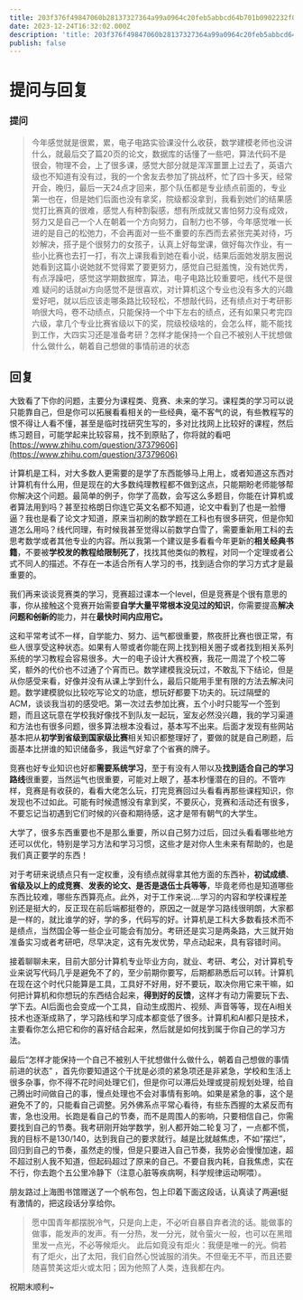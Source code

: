 ```yaml
---
title: 203f376f49847060b28137327364a99a0964c20feb5abbcd64b701b0902232f0
date: 2023-12-24T16:32:02.000Z
description: 'title: 203f376f49847060b28137327364a99a0964c20feb5abbcd64b701b0902232f0date: 2023-12-24 16:32:02publish: false提问与回复提问今年感觉就是很累，累，电子电路实验课没什么收获，数学建模老师...'
publish: false
---
```

# 提问与回复
### 提问
> 今年感觉就是很累，累，电子电路实验课没什么收获，数学建模老师也没讲什么，就最后交了篇20页的论文，数据库的话懂了一些吧，算法代码不是很会，物理不会，上了很多课，感觉大部分就是浑浑噩噩上过去了，英语六级也不知道有没有过，我的一个舍友去参加了挑战杯，忙了四十多天，经常开会，晚归，最后一天24点才回来，那个队伍都是专业绩点前面的，专业第一也在，但是她们后面也没有拿奖，院级都没拿到，我看到她们的结果感觉打比赛真的很难，感觉人有种割裂感，想有所成就又害怕努力没有成效，努力又是自己一个人在朝着一个方向努力，自制力也不够，今年感觉唯一长进的是自己的松弛力，不会再面对一些不重要的东西而去紧张完美对待，巧妙解决，搭子是个很努力的女孩子，认真上好每堂课，做好每次作业，有一些小比赛也去打一打，有次上课我看到她在看小说，结果后面她发朋友圈说她看到这篇小说她就不觉得累了要更努力，感觉自己挺羞愧，没有她优秀，有点浮躁吧，感觉这学期数据库，算法，电子电路比较重要吧，线代不是很难
> 疑问的话就ai方向感觉不是很喜欢，对计算机这个专业也没有多大的兴趣爱好吧，就以后应该走哪条路比较轻松，不想敲代码，还有绩点对于考研影响很大吗，卷不动绩点，只能保持一个中下左右的绩点，还有如果只考完四六级，拿几个专业比赛省级以下的奖，院级校级啥的，会怎么样，能不能找到工作，大四实习还是准备考研？怎样才能保持一个自己不被别人干扰想做什么做什么，朝着自己想做的事情前进的状态


## 回复

大致看了下你的问题，主要分为课程类、竞赛、未来的学习。课程类的学习可以说只能靠自己，但是你可以拓展看看相关的一些经典，毫不客气的说，有些教程写的恨不得让人看不懂，甚至是临时找研究生写的，多对比找网上比较好的课程，然后练习题目，可能学起来比较容易，找不到原贴了，你将就的看吧[https://www.zhihu.com/question/37379606](https://www.zhihu.com/question/37379606)

计算机是工科，对大多数人更需要的是学了东西能够马上用上，或者知道这东西对计算机有什么用，但是现在的大多数纯理教程都不做到这点，只能期盼老师能够帮你解决这个问题。最简单的例子，你学了高数，会写这么多题目，你能在计算机或者算法用到吗？甚至拉格朗日你连它英文名都不知道，论文中看到了也是一脸懵逼？我也是看了论文才知道，原来当初刷的数学题在工科也有很多研究，但是你知道怎么用吗？线代同理，有时候我甚至觉得以前数学白雪了，需要重新用工科的去思考数学或者其他专业的内容。所以我第一个建议是多看看今年更新的**相关经典书籍**，不要被**学校发的教程给限制死了**，找找其他类似的教程，对同一个定理或者公式不同人的描述。不存在一本适合所有人学习的书，找到适合你的学习方式才是最重要的。

我们再来谈谈竞赛类的学习，竞赛超过课本一个level，但是竞赛是个很有意思的事，你从接触这个竞赛开始需要**自学大量平常根本没见过的知识**，你需要提高**解决问题和~~创新~~的**能力，并在**最快时间内应用它。**

这和平常考试不一样，自学能力、努力、运气都很重要，熬夜肝比赛也很正常，有些人很享受这种状态。如果有人带或者你能在网上找到相关圈子或者找到相关系列系统的学习教程会容易很多。大一的电子设计大赛校赛，我花一周混了个校二等奖，额外的代价也不过通了个宵而已。数学建模我没玩过，不敢乱下下结论，但是从你感受来看，好像并没有从课上学到什么，最后只能用手里有限的方法去解决问题。数学建模貌似比较吃写论文的功底，想玩好都要下功夫的。玩过隔壁的ACM，谈谈我当初的感受吧。第一次过去参加比赛，五个小时只能写一个签到题，而且这玩意在学校我好像找不到队友一起玩，室友必然没兴趣，我的学习渠道和方法也有很多问题，很多算法根本没看过，基本写不出来。后面才发现有些网站基本把从**初学到省级到国家级比赛**相关知识都整理好了，要做的就是自己刷题，后面基本比拼谁的知识储备多，我运气好拿了个省赛的牌子。

竞赛也好专业知识也好都**需要系统学习**，至于有没有人带以及**找到适合自己的学习路线**很重要，当然运气也很重要，可能对上眼了，基本秒懂潜在的目的。不管咋样，竞赛是有收获的，看看大佬怎么玩，打完竞赛回过头看看再那些课程知识，你发现也不过如此。可能有时候遗憾没有拿到奖，不要灰心，竞赛和活动还有很多，不要忘记当初遇到它们时候的兴奋和期待感，这才是带有朝气的大学生。

大学了，很多东西重要也不是那么重要，所以自己努力过后，回过头看看哪些地方还可以优化，特别是学习方法和学习习惯，这些才是对你人生未来有帮助的，也是我们真正要学的东西！

对于考研来说绩点只有一定权重，没有绩点就得拿其他方面的东西补，**初试成绩**、**省级及以上的成竞赛**、**发表的论文、是否是退伍士兵等等**，毕竟老师也是知道哪些东西比较难，哪些东西算亮点。此外，对于工作来说....学习的内容和学校课程差别还是挺大的，反正现在前后端都挺卷的，原因之一就是学习路线很明朗，大家都是一样的，就比谁学的好，学的多，代码写的好。计算机是工科大多数看技术而不是绩点，当然国企等一些企业可能会有加分。考研还是实习是两条路，大三就开始准备实习或者考研吧，尽早决定，这有先发优势，早点动起来，具有容错时间。

接着聊聊未来，目前大部分计算机专业毕业方向，就业、考研、考公，对计算机专业来说写代码几乎是避免不了的，至少前期你要写，后期都熟悉后可以转。计算机在现在这个时代只能算是工具，工具好不好用，好不要玩，取决你用它来干嘛，如何把计算机和你想玩的东西结合起来，**得到好的反馈**，这样才有动力需要玩下去、学下去。AI后面也会变成一个工具，自动生成图片、视频、声音等等，现在Ai相关技术也逐渐成熟了，学习路线和学习成本都变低了很多。计算机和AI都只是技术，主要看你怎么把它和你的喜好结合起来，然后就是如何找到属于你自己的学习方法。

最后“怎样才能保持一个自己不被别人干扰想做什么做什么，朝着自己想做的事情前进的状态” ，首先你要知道这个干扰是必须的紧急项还是非紧急，学校和生活上很多杂事，你不得不花时间处理它们，但是你可以滞后处理或提前规划处理，给自己腾出时间做自己的事，慢点处理也不会对事情有影响。如果是紧急的事，这个是避免不了的，只能看自己调整。另外佛系点平常心看待，有些东西握的太紧反而有害，急也没用。长跑是看自己的节奏，而不是周围人的影响，只要相信自己，你需要找到自己的节奏。我考研刚开始学数学，别人都开始二轮复习了，一点都不慌，我的目标不是130/140，达到我自己的要求就行。越是比就越焦虑，不如“摆烂”，回归到自己的节奏，虽然走的慢，但是只要进入自己节奏，我势必会慢慢加速，超不超过别人我不知道，但起码超过了原来的自己。不要自我内耗，自我焦虑，实在不行，你去跑个五公里冷静下（注意心脏等疾病啊，科学规律运动啊喂）。

朋友路过上海图书馆赠送了一个帆布包，包上印着下面这段话，认真读了两遍t挺有激情的，把这段话分享给你。
> 愿中国青年都摆脱冷气，只是向上走，不必听自暴自弃者流的话。能做事的做事，能发声的发声。有一分热，发一分光，就令萤火一般，也可以在黑暗里发一点光，不必等候炬火。
> 此后如竟没有炬火：我便是唯一的光。倘若有了炬火，出了太阳，我们自然心悦诚服的消失。不但毫无不平，而且还要随喜赞美这炬火或太阳；因为他照了人类，连我都在内。


祝期末顺利~
